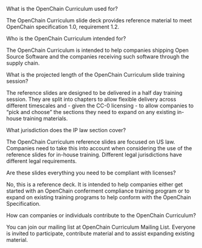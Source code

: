 What is the OpenChain Curriculum used for?

The OpenChain Curriculum slide deck provides reference material to meet OpenChain specification 1.0, requirement 1.2.

Who is the OpenChain Curriculum intended for?

The OpenChain Curriculum is intended to help companies shipping Open Source Software and the companies receiving such software through the supply chain.

What is the projected length of the OpenChain Curriculum slide training session?

The reference slides are designed to be delivered in a half day training session. They are split into chapters to allow flexible delivery across different timescales and - given the CC-0 licensing - to allow companies to “pick and choose” the sections they need to expand on any existing in-house training materials.

What jurisdiction does the IP law section cover?

The OpenChain Curriculum reference slides are focused on US law. Companies need to take this into account when considering the use of the reference slides for in-house training. Different legal jurisdictions have different legal requirements.

Are these slides everything you need to be compliant with licenses?

No, this is a reference deck. It is intended to help companies either get started with an OpenChain conferment compliance training program or to expand on existing training programs to help conform with the OpenChain Specification.

How can companies or individuals contribute to the OpenChain Curriculum?

You can join our mailing list at OpenChain Curriculum Mailing List. Everyone is invited to participate, contribute material and to assist expanding existing material.
